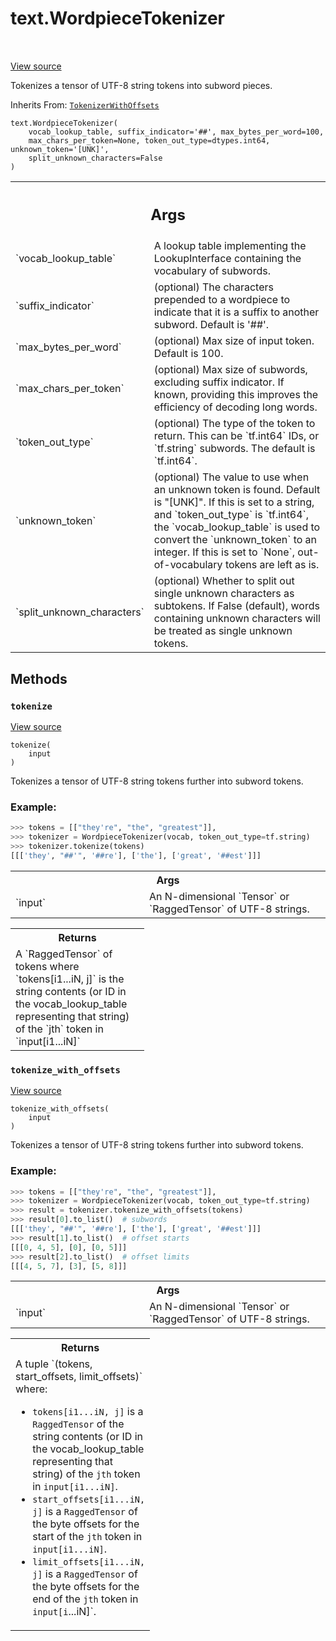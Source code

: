<div itemscope itemtype="http://developers.google.com/ReferenceObject">
<meta itemprop="name" content="text.WordpieceTokenizer" />
<meta itemprop="path" content="Stable" />
<meta itemprop="property" content="__init__"/>
<meta itemprop="property" content="tokenize"/>
<meta itemprop="property" content="tokenize_with_offsets"/>
</div>

# text.WordpieceTokenizer

<!-- Insert buttons and diff -->

<table class="tfo-notebook-buttons tfo-api" align="left">

</table>

<a target="_blank" href="https://github.com/tensorflow/text/tree/master/tensorflow_text/python/ops/wordpiece_tokenizer.py">View
source</a>

Tokenizes a tensor of UTF-8 string tokens into subword pieces.

Inherits From: [`TokenizerWithOffsets`](../text/TokenizerWithOffsets.md)

<pre class="devsite-click-to-copy prettyprint lang-py tfo-signature-link">
<code>text.WordpieceTokenizer(
    vocab_lookup_table, suffix_indicator='##', max_bytes_per_word=100,
    max_chars_per_token=None, token_out_type=dtypes.int64, unknown_token='[UNK]',
    split_unknown_characters=False
)
</code></pre>

<!-- Placeholder for "Used in" -->

<!-- Tabular view -->
 <table class="responsive fixed orange">
<colgroup><col width="214px"><col></colgroup>
<tr><th colspan="2"><h2 class="add-link">Args</h2></th></tr>

<tr>
<td>
`vocab_lookup_table`
</td>
<td>
A lookup table implementing the LookupInterface
containing the vocabulary of subwords.
</td>
</tr><tr>
<td>
`suffix_indicator`
</td>
<td>
(optional) The characters prepended to a wordpiece to
indicate that it is a suffix to another subword. Default is '##'.
</td>
</tr><tr>
<td>
`max_bytes_per_word`
</td>
<td>
(optional) Max size of input token. Default is 100.
</td>
</tr><tr>
<td>
`max_chars_per_token`
</td>
<td>
(optional) Max size of subwords, excluding suffix
indicator. If known, providing this improves the efficiency of decoding
long words.
</td>
</tr><tr>
<td>
`token_out_type`
</td>
<td>
(optional) The type of the token to return. This can be
`tf.int64` IDs, or `tf.string` subwords. The default is `tf.int64`.
</td>
</tr><tr>
<td>
`unknown_token`
</td>
<td>
(optional) The value to use when an unknown token is found.
Default is "[UNK]". If this is set to a string, and `token_out_type` is
`tf.int64`, the `vocab_lookup_table` is used to convert the
`unknown_token` to an integer. If this is set to `None`,
out-of-vocabulary tokens are left as is.
</td>
</tr><tr>
<td>
`split_unknown_characters`
</td>
<td>
(optional) Whether to split out single unknown
characters as subtokens. If False (default), words containing unknown
characters will be treated as single unknown tokens.
</td>
</tr>
</table>

## Methods

<h3 id="tokenize"><code>tokenize</code></h3>

<a target="_blank" href="https://github.com/tensorflow/text/tree/master/tensorflow_text/python/ops/wordpiece_tokenizer.py">View
source</a>

<pre class="devsite-click-to-copy prettyprint lang-py tfo-signature-link">
<code>tokenize(
    input
)
</code></pre>

Tokenizes a tensor of UTF-8 string tokens further into subword tokens.

### Example:
```python
>>> tokens = [["they're", "the", "greatest"]],
>>> tokenizer = WordpieceTokenizer(vocab, token_out_type=tf.string)
>>> tokenizer.tokenize(tokens)
[[['they', "##'", '##re'], ['the'], ['great', '##est']]]
```

<!-- Tabular view -->
 <table class="responsive fixed orange">
<colgroup><col width="214px"><col></colgroup>
<tr><th colspan="2">Args</th></tr>

<tr>
<td>
`input`
</td>
<td>
An N-dimensional `Tensor` or `RaggedTensor` of UTF-8 strings.
</td>
</tr>
</table>

<!-- Tabular view -->
 <table class="responsive fixed orange">
<colgroup><col width="214px"><col></colgroup>
<tr><th colspan="2">Returns</th></tr>
<tr class="alt">
<td colspan="2">
A `RaggedTensor` of tokens where `tokens[i1...iN, j]` is the string
contents (or ID in the vocab_lookup_table representing that string)
of the `jth` token in `input[i1...iN]`
</td>
</tr>

</table>

<h3 id="tokenize_with_offsets"><code>tokenize_with_offsets</code></h3>

<a target="_blank" href="https://github.com/tensorflow/text/tree/master/tensorflow_text/python/ops/wordpiece_tokenizer.py">View
source</a>

<pre class="devsite-click-to-copy prettyprint lang-py tfo-signature-link">
<code>tokenize_with_offsets(
    input
)
</code></pre>

Tokenizes a tensor of UTF-8 string tokens further into subword tokens.

### Example:

```python
>>> tokens = [["they're", "the", "greatest"]],
>>> tokenizer = WordpieceTokenizer(vocab, token_out_type=tf.string)
>>> result = tokenizer.tokenize_with_offsets(tokens)
>>> result[0].to_list()  # subwords
[[['they', "##'", '##re'], ['the'], ['great', '##est']]]
>>> result[1].to_list()  # offset starts
[[[0, 4, 5], [0], [0, 5]]]
>>> result[2].to_list()  # offset limits
[[[4, 5, 7], [3], [5, 8]]]
```

<!-- Tabular view -->
 <table class="responsive fixed orange">
<colgroup><col width="214px"><col></colgroup>
<tr><th colspan="2">Args</th></tr>

<tr>
<td>
`input`
</td>
<td>
An N-dimensional `Tensor` or `RaggedTensor` of UTF-8 strings.
</td>
</tr>
</table>

<!-- Tabular view -->

 <table class="responsive fixed orange">
<colgroup><col width="214px"><col></colgroup>
<tr><th colspan="2">Returns</th></tr>
<tr class="alt">
<td colspan="2">
A tuple `(tokens, start_offsets, limit_offsets)` where:

*   `tokens[i1...iN, j]` is a `RaggedTensor` of the string contents (or ID in
    the vocab_lookup_table representing that string) of the `jth` token in
    `input[i1...iN]`.
*   `start_offsets[i1...iN, j]` is a `RaggedTensor` of the byte offsets for the
    start of the `jth` token in `input[i1...iN]`.
*   `limit_offsets[i1...iN, j]` is a `RaggedTensor` of the byte offsets for the
    end of the `jth` token in `input[i`...iN]`. </td> </tr>

</table>
